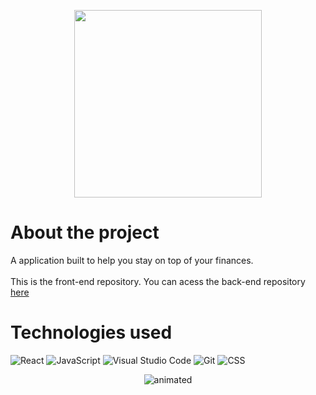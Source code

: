 <p align="center">
<img width=300px src="https://user-images.githubusercontent.com/97575616/168936362-9dbafa7e-bbc5-4ffe-a00b-79c6cc86e990.png" >
</p>


#  About the project
A application built to help you stay on top of your finances.<br />   
This is the front-end repository. You can acess the back-end repository [here](https://github.com/Lucas-Melo0/MyWallet-Backend) 


#  Technologies used
![React](https://img.shields.io/badge/React-20232A?style=for-the-badge&logo=react&logoColor=61DAFB)
![JavaScript](https://img.shields.io/badge/JavaScript-20232A?style=for-the-badge&logo=JavaScript&logoColor=61DAFB)
![Visual Studio Code](https://img.shields.io/badge/Visual%20Studio%20Code-0078d7.svg?style=for-the-badge&logo=visual-studio-code&logoColor=white)
![Git](https://img.shields.io/badge/git-%23F05033.svg?style=for-the-badge&logo=git&logoColor=white)
![CSS](https://img.shields.io/badge/styled-components-20232A?style=for-the-badge&logo=styled-components&logoColor=61DAFB)

<p align="center">
  <img src="https://user-images.githubusercontent.com/106865843/191249498-ded57bd1-fb2d-40d8-b034-65579f246552.gif" alt="animated" />
</p>
 
